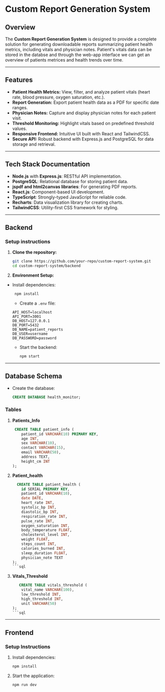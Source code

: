 # Custom Report Generation System

## Overview
The **Custom Report Generation System** is designed to provide a complete solution for generating downloadable reports summarizing patient health metrics, including vitals and physician notes. Patient's vitals data can be stored in the databse and through the web-app interface we can get an overview of patients metrices and health trends over time.

---

## Features
- **Patient Health Metrics:** View, filter, and analyze patient vitals (heart rate, blood pressure, oxygen saturation, etc.).
- **Report Generation:** Export patient health data as a PDF for specific date ranges.
- **Physician Notes:** Capture and display physician notes for each patient visit.
- **Threshold Monitoring:** Highlight vitals based on predefined threshold values.
- **Responsive Frontend:** Intuitive UI built with React and TailwindCSS.
- **Secure API:** Robust backend with Express.js and PostgreSQL for data storage and retrieval.

---

## Tech Stack Documentation
- **Node.js** with **Express.js**: RESTful API implementation.
- **PostgreSQL**: Relational database for storing patient data.
- **jspdf and html2canvas libraries**: For generating PDF reports.
- **React.js**: Component-based UI development.
- **TypeScript**: Strongly-typed JavaScript for reliable code.
- **Recharts**: Data visualization library for creating charts.
- **TailwindCSS**: Utility-first CSS framework for styling.

---

## Backend 
### Setup instructions 

1. **Clone the repository:**
   ```bash
   git clone https://github.com/your-repo/custom-report-system.git
   cd custom-report-system/backend

2. **Environment Setup:**
- Install dependencies:
	```bash
     npm install
     ```
	 - Create a `.env` file:
     ```env
	 API_HOST=localhost
	 API_PORT=3001
	 DB_HOST=127.0.0.1
	 DB_PORT=5432
	 DB_NAME=patient_reports
	 DB_USER=username
	 DB_PASSWORD=password
     ```
   - Start the backend:
     ```bash
     npm start
     ```
---

## Database Schema
 - Create the database:
     ```sql
     CREATE DATABASE health_monitor;
	 ```

### Tables
1. **Patients_Info**
	```sql
	 CREATE TABLE patient_info (
		patient_id VARCHAR(10) PRIMARY KEY,
		age INT,
		sex VARCHAR(10),
		contact VARCHAR(15),
		email VARCHAR(50),
		address TEXT,
		height_cm INT
	);
	```

2. **Patient_health**
	```sql
	  CREATE TABLE patient_health (
		id SERIAL PRIMARY KEY,
		patient_id VARCHAR(10),
		date DATE,
		heart_rate INT,
		systolic_bp INT,
		diastolic_bp INT,
		respiration_rate INT,
		pulse_rate INT,
		oxygen_saturation INT,
		body_temperature FLOAT,
		cholesterol_level INT,
		weight FLOAT,
		steps_count INT,
		calories_burned INT,
		sleep_duration FLOAT,
		physician_note TEXT
	);
	```sql

3. **Vitals_Threshold**
	```sql
	   CREATE TABLE vitals_threshold (
		vital_name VARCHAR(100),
		low_threshold INT,
		high_threshold INT,
		unit VARCHAR(50)
	);
	```sql

---

## Frontend
### Setup Instructions

1. Install dependencies:
   ```bash
   npm install
   ```
   
3. Start the application:
   ```bash
   npm run dev
   ```